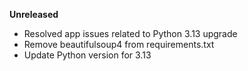 **Unreleased**
* Resolved app issues related to Python 3.13 upgrade
* Remove beautifulsoup4 from requirements.txt
* Update Python version for 3.13
